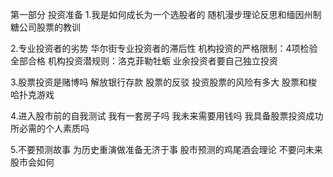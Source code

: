 第一部分 投资准备 
1.我是如何成长为一个选股者的
  随机漫步理论反思和缅因州制糖公司股票的教训

2.专业投资者的劣势
  华尔街专业投资者的滞后性
  机构投资的严格限制：4项检验全部合格
  机构投资潜规则：洛克菲勒牡蛎
  业余投资者要自己独立投资

3.股票投资是赌博吗
  解放银行存款
  股票的反驳
  投资股票的风险有多大
  股票和梭哈扑克游戏
  
4.进入股市前的自我测试
  我有一套房子吗
  我未来需要用钱吗
  我具备股票投资成功所必需的个人素质吗

5.不要预测故事
  为历史重演做准备无济于事
  股市预测的鸡尾酒会理论
  不要问未来股市会如何
